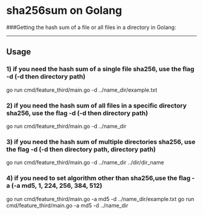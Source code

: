 # sha256sum on Golang

###Getting the hash sum of a file or all files in a directory in Golang:
_____
## Usage

### 1) if you need the hash sum of a single file sha256, use the flag -d (-d then directory path)
go run cmd/feature_third/main.go -d ../name_dir/example.txt

### 2) if you need the hash sum of all files in a specific directory sha256, use the flag -d (-d then directory path)
go run cmd/feature_third/main.go -d ../name_dir

### 3) if you need the hash sum  of multiple directories sha256, use the flag -d (-d then directory path, directory path)
go run cmd/feature_third/main.go -d ../name_dir ../dir/dir_name

### 4) if you need to set algorithm other than sha256,use the flag -a (-a md5, 1, 224, 256, 384, 512)
go run cmd/feature_third/main.go -a md5 -d ../name_dir/example.txt
go run cmd/feature_third/main.go -a md5 -d ../name_dir
